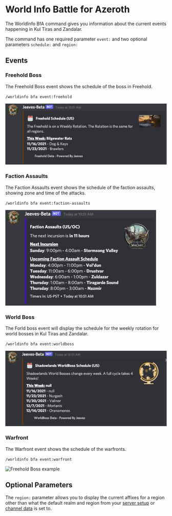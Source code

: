 # World Info Battle for Azeroth

The WorldInfo BfA command gives you information about the current events happening in Kul Tiras and Zandalar.

The command has one required parameter `event:` and two optional parameters `schedule:` and `region:`

## Events

### Freehold Boss

The Freehold Boss event shows the schedule of the boss in Freehold.

`/worldinfo bfa event:freehold`

![Freehold Boss example](../../img/Freehold-boss.png)

### Faction Assaults

The Faction Assaults event shows the schedule of the faction assaults, showing zone and time of the attacks.

`/worldinfo bfa event:faction-assaults`

![Freehold Boss example](../../img/faction-assaults.png)

### World Boss

The Forld boss event will display the schedule for the weekly rotation for world bosses in Kul Tiras and Zandalar.

`/worldinfo bfa event:worldboss`

![Freehold Boss example](../../img/world-boss-bfa.png)

### Warfront

The Warfront event shows the schedule of the warfronts.

`/worldinfo bfa event:warfront`

![Freehold Boss example](../../img/warfront.png)

## Optional Parameters

The `region:` parameter allows you to display the current affixes for a region other than what the default realm and region from your [server setup](../../configuration/setup.md) or [channel data](../../guides/Channel-Data.md) is set to.